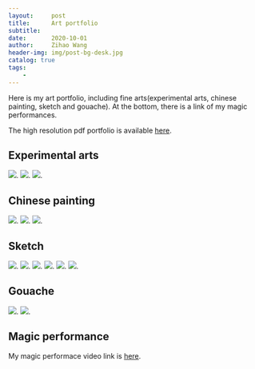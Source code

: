 ```yaml
---
layout:     post
title:      Art portfolio
subtitle:   
date:       2020-10-01
author:     Zihao Wang
header-img: img/post-bg-desk.jpg
catalog: true
tags:
    - 
---
```

Here is my art portfolio, including fine arts(experimental arts, chinese painting, sketch and gouache). At the bottom, there is a link of my magic performances.

The high resolution pdf portfolio is available [here](https://www.youtube.com/playlist?list=PLExns4rbxy_Oai6NWz3Om_Ftjt8pZU_jF).

## Experimental arts
![](https://github.com/wangzh3/wangzh3.github.io/blob/master/upload/Portfolio/experimental%20art/Portfolio.003.jpeg?raw=true).
![](https://github.com/wangzh3/wangzh3.github.io/blob/master/upload/Portfolio/experimental%20art/Portfolio.004.jpeg?raw=true).
![](https://github.com/wangzh3/wangzh3.github.io/blob/master/upload/Portfolio/experimental%20art/Portfolio.005.jpeg?raw=true).

## Chinese painting
![](https://github.com/wangzh3/wangzh3.github.io/blob/master/upload/Portfolio/chinese%20paint/Portfolio.007.jpeg?raw=true).
![](https://github.com/wangzh3/wangzh3.github.io/blob/master/upload/Portfolio/chinese%20paint/Portfolio.008.jpeg?raw=true).
![](https://github.com/wangzh3/wangzh3.github.io/blob/master/upload/Portfolio/chinese%20paint/Portfolio.009.jpeg?raw=true).

## Sketch
![](https://github.com/wangzh3/wangzh3.github.io/blob/master/upload/Portfolio/sketch/Portfolio.011.jpeg?raw=true).
![](https://github.com/wangzh3/wangzh3.github.io/blob/master/upload/Portfolio/sketch/Portfolio.012.jpeg?raw=true).
![](https://github.com/wangzh3/wangzh3.github.io/blob/master/upload/Portfolio/sketch/Portfolio.013.jpeg?raw=true).
![](https://github.com/wangzh3/wangzh3.github.io/blob/master/upload/Portfolio/sketch/Portfolio.014.jpeg?raw=true).
![](https://github.com/wangzh3/wangzh3.github.io/blob/master/upload/Portfolio/sketch/Portfolio.015.jpeg?raw=true).
![](https://github.com/wangzh3/wangzh3.github.io/blob/master/upload/Portfolio/sketch/Portfolio.016.jpeg?raw=true).

## Gouache
![](https://github.com/wangzh3/wangzh3.github.io/blob/master/upload/Portfolio/gouache/Portfolio.018.jpeg?raw=true).
![](https://github.com/wangzh3/wangzh3.github.io/blob/master/upload/Portfolio/gouache/Portfolio.019.jpeg?raw=true).

## Magic performance

My magic performace video link is [here](https://www.youtube.com/playlist?list=PLExns4rbxy_Oai6NWz3Om_Ftjt8pZU_jF).